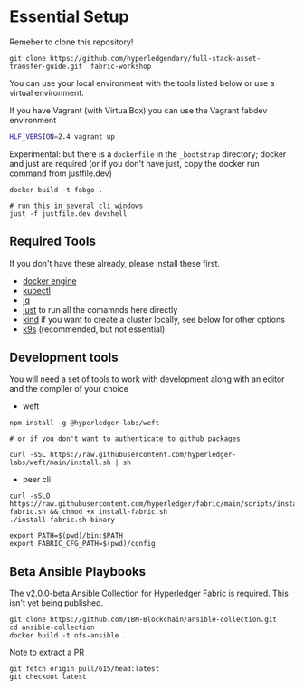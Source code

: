 # Essential Setup

Remeber to clone this repository!

```shell
git clone https://github.com/hyperledgendary/full-stack-asset-transfer-guide.git  fabric-workshop
```


You can use your local environment with the tools listed below or use a virtual environment.

If you have Vagrant (with VirtualBox) you can use the Vagrant fabdev environment
```bash
HLF_VERSION=2.4 vagrant up
```

Experimental: but there is a `dockerfile` in the `_bootstrap` directory; docker and just are required
(or if you don't have just, copy the docker run command from justfile.dev)

```
docker build -t fabgo .

# run this in several cli windows
just -f justfile.dev devshell
```


## Required Tools

If you don't have these already, please install these first.

- [docker engine](https://docs.docker.com/engine/install/)
- [kubectl](https://kubernetes.io/docs/tasks/tools/)
- [jq](https://stedolan.github.io/jq/)
- [just](https://github.com/casey/just#installation) to run all the comamnds here directly
- [kind](https://kind.sigs.k8s.io/) if you want to create a cluster locally, see below for other options
- [k9s](https://k9scli.io) (recommended, but not essential)

## Development tools

You will need a set of tools to work with development along with an editor and the compiler of your choice
- weft
```
npm install -g @hyperledger-labs/weft

# or if you don't want to authenticate to github packages

curl -sSL https://raw.githubusercontent.com/hyperledger-labs/weft/main/install.sh | sh
```

- peer cli
```
curl -sSLO https://raw.githubusercontent.com/hyperledger/fabric/main/scripts/install-fabric.sh && chmod +x install-fabric.sh
./install-fabric.sh binary

export PATH=$(pwd)/bin:$PATH
export FABRIC_CFG_PATH=$(pwd)/config
```

## Beta Ansible Playbooks

The v2.0.0-beta Ansible Collection for Hyperledger Fabric is required. This isn't yet being published.

```
git clone https://github.com/IBM-Blockchain/ansible-collection.git  
cd ansible-collection
docker build -t ofs-ansible .
```

Note to extract a PR
```
git fetch origin pull/615/head:latest
git checkout latest
```


